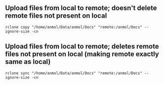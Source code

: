 ## Upload files from local to remote; doesn't delete remote files not present on local
    rclone copy "/home/anmol/Data/anmol/Docs" "remote:/anmol/Docs" --ignore-size -cn

## Upload files from local to remote; deletes remote files not present on local (making remote exactly same as local)
    rclone sync "/home/anmol/Data/anmol/Docs" "remote:/anmol/Docs" --ignore-size -cn
